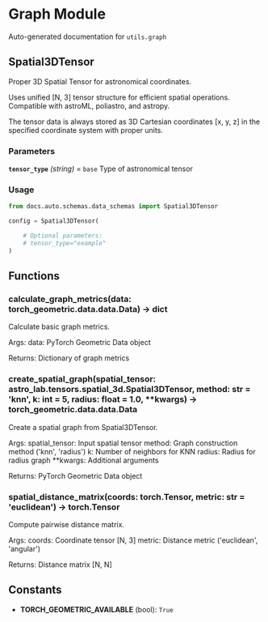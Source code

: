# Graph Module

Auto-generated documentation for `utils.graph`

## Spatial3DTensor

Proper 3D Spatial Tensor for astronomical coordinates.

Uses unified [N, 3] tensor structure for efficient spatial operations.
Compatible with astroML, poliastro, and astropy.

The tensor data is always stored as 3D Cartesian coordinates [x, y, z]
in the specified coordinate system with proper units.

### Parameters

**`tensor_type`** *(string)* = `base`
  Type of astronomical tensor

### Usage

```python
from docs.auto.schemas.data_schemas import Spatial3DTensor

config = Spatial3DTensor(

    # Optional parameters:
    # tensor_type="example"
)
```

## Functions

### calculate_graph_metrics(data: torch_geometric.data.data.Data) -> dict

Calculate basic graph metrics.

Args:
    data: PyTorch Geometric Data object

Returns:
    Dictionary of graph metrics

### create_spatial_graph(spatial_tensor: astro_lab.tensors.spatial_3d.Spatial3DTensor, method: str = 'knn', k: int = 5, radius: float = 1.0, **kwargs) -> torch_geometric.data.data.Data

Create a spatial graph from Spatial3DTensor.

Args:
    spatial_tensor: Input spatial tensor
    method: Graph construction method ('knn', 'radius')
    k: Number of neighbors for KNN
    radius: Radius for radius graph
    **kwargs: Additional arguments

Returns:
    PyTorch Geometric Data object

### spatial_distance_matrix(coords: torch.Tensor, metric: str = 'euclidean') -> torch.Tensor

Compute pairwise distance matrix.

Args:
    coords: Coordinate tensor [N, 3]
    metric: Distance metric ('euclidean', 'angular')

Returns:
    Distance matrix [N, N]

## Constants

- **TORCH_GEOMETRIC_AVAILABLE** (bool): `True`
